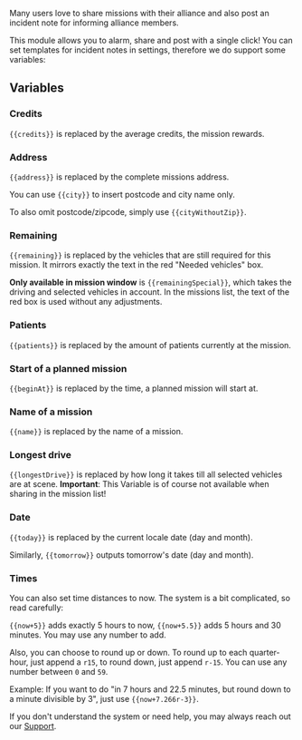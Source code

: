 Many users love to share missions with their alliance and also post an incident note for informing alliance members.

This module allows you to alarm, share and post with a single click! You can set templates for incident notes in settings, therefore we do support some variables:

## Variables

### Credits

<code><span>{{</span>credits<span>}}</span></code> is replaced by the average credits, the mission rewards.

### Address

<code><span>{{</span>address<span>}}</span></code> is replaced by the complete missions address.

You can use <code><span>{{</span>city<span>}}</span></code> to insert postcode and city name only.

To also omit postcode/zipcode, simply use <code><span>{{</span>cityWithoutZip<span>}}</span></code>.

### Remaining

<code><span>{{</span>remaining<span>}}</span></code> is replaced by the vehicles that are still required for this mission. It mirrors exactly the text in the red "Needed vehicles" box.

**Only available in mission window** is <code><span>{{</span>remainingSpecial<span>}}</span></code>, which takes the driving and selected vehicles in account. In the missions list, the text of the red box is used without any adjustments.

### Patients

<code><span>{{</span>patients<span>}}</span></code> is replaced by the amount of patients currently at the mission.

### Start of a planned mission

<code><span>{{</span>beginAt<span>}}</span></code> is replaced by the time, a planned mission will start at.

### Name of a mission

<code><span>{{</span>name<span>}}</span></code> is replaced by the name of a mission.

### Longest drive

<code><span>{{</span>longestDrive<span>}}</span></code> is replaced by how long it takes till all selected vehicles are at scene. **Important**: This Variable is of course not available when sharing in the mission list!

### Date

<code><span>{{</span>today<span>}}</span></code> is replaced by the current locale date (day and month).

Similarly, <code><span>{{</span>tomorrow<span>}}</span></code> outputs tomorrow's date (day and month).

### Times

You can also set time distances to now. The system is a bit complicated, so read carefully:

<code><span>{{</span>now+5<span>}}</span></code> adds exactly 5 hours to now, <code><span>{{</span>now+5.5<span>}}</span></code> adds 5 hours and 30 minutes. You may use any number to add.

Also, you can choose to round up or down. To round up to each quarter-hour, just append a `r15`, to round down, just append `r-15`. You can use any number between `0` and `59`.

Example: If you want to do "in 7 hours and 22.5 minutes, but round down to a minute divisible by 3", just use <code><span>{{</span>now+7.266r-3<span>}}</span></code>.

If you don't understand the system or need help, you may always reach out our [Support](/support.md).

